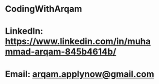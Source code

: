 # CodingWithArqam

# LinkedIn: https://www.linkedin.com/in/muhammad-arqam-845b4614b/
# Email: arqam.applynow@gmail.com
